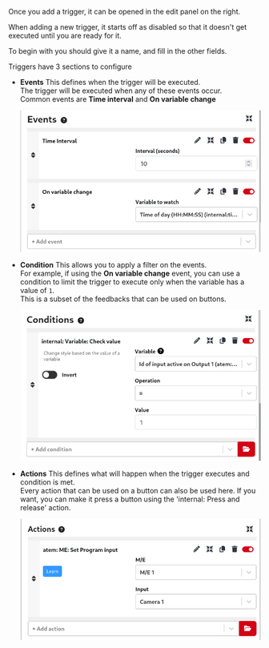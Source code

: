 Once you add a trigger, it can be opened in the edit panel on the right.

When adding a new trigger, it starts off as disabled so that it doesn't get executed until you are ready for it.

To begin with you should give it a name, and fill in the other fields.

Triggers have 3 sections to configure

- **Events**
  This defines when the trigger will be executed.  
  The trigger will be executed when any of these events occur.  
  Common events are **Time interval** and **On variable change**

  ![Events](images/events.png?raw=true 'Events')

- **Condition**
  This allows you to apply a filter on the events.  
  For example, if using the **On variable change** event, you can use a condition to limit the trigger to execute only when the variable has a value of `1`.  
  This is a subset of the feedbacks that can be used on buttons.

  ![Condition](images/condition.png?raw=true 'Condition')

- **Actions**
  This defines what will happen when the trigger executes and condition is met.  
  Every action that can be used on a button can also be used here. If you want, you can make it press a button using the 'internal: Press and release' action.

  ![Actions](images/actions.png?raw=true 'Actions')
